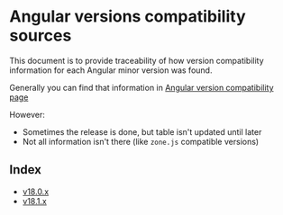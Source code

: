 # Angular versions compatibility sources

This document is to provide traceability of how version compatibility information for each Angular minor version was found.

Generally you can find that information in [Angular version compatibility page]

[Angular version compatibility page]: https://angular.dev/reference/versions

However:

- Sometimes the release is done, but table isn't updated until later
- Not all information isn't there (like `zone.js` compatible versions)

## Index

- [v18.0.x](./v18.0.x.md)
- [v18.1.x](./v18.1.x.md)
